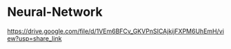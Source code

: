 # Neural-Network


https://drive.google.com/file/d/1VEm6BFCv_GKVPnSICAjkijFXPM6UhEmH/view?usp=share_link
